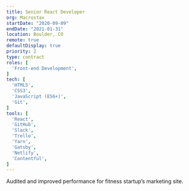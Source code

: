 ```yaml
---
title: Senior React Developer
org: Macrostax
startDate: "2020-09-09"
endDate: "2021-01-31"
location: Boulder, CO
remote: true
defaultDisplay: true
priority: 2
type: contract
roles: [
  'Front-end Development',
]
tech: [
  'HTML5',
  'CSS3',
  'JavaScript (ES6+)',
  'Git',
]
tools: [
  'React',
  'GitHub',
  'Slack',
  'Trello',
  'Yarn',
  'Gatsby',
  'Netlify',
  'Contentful',
]
---
```


Audited and improved performance for fitness startup’s marketing site.
